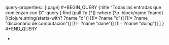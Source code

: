 query-properties:: [:page]
#+BEGIN_QUERY
{:title "Todas las entradas que comienzan con D"
 :query [:find (pull ?p [*])
         :where 
         [?p :block/name ?name]
	 [(clojure.string/starts-with? ?name "d")]
     [(!= ?name "d")]
  [(!= ?name "diccionario de computación")]
     [(!= ?name "done")]
     [(!= ?name "doing")]
	 ]
}
#+END_QUERY

-